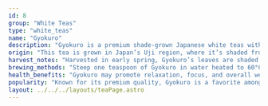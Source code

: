 ```yaml
---
id: 8
group: "White Teas"
type: "white_teas"
name: "Gyokuro"
description: "Gyokuro is a premium shade-grown Japanese white teas with a rich, sweet flavor and smooth texture."
origin: "This tea is grown in Japan’s Uji region, where it’s shaded from sunlight to enhance its natural sweetness."
harvest_notes: "Harvested in early spring, Gyokuro’s leaves are shaded for up to three weeks to produce a rich, umami flavor."
brewing_methods: "Steep one teaspoon of Gyokuro in water heated to 60°C (140°F) for 2-3 minutes for a sweet, smooth infusion."
health_benefits: "Gyokuro may promote relaxation, focus, and overall well-being."
popularity: "Known for its premium quality, Gyokuro is a favorite among tea connoisseurs who appreciate its complexity and rich taste."
layout: ../../../layouts/teaPage.astro
---
```

